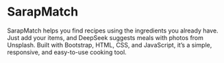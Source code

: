 # SarapMatch
SarapMatch helps you find recipes using the ingredients you already have. Just add your items, and DeepSeek suggests meals with photos from Unsplash. Built with Bootstrap, HTML, CSS, and JavaScript, it’s a simple, responsive, and easy-to-use cooking tool.
